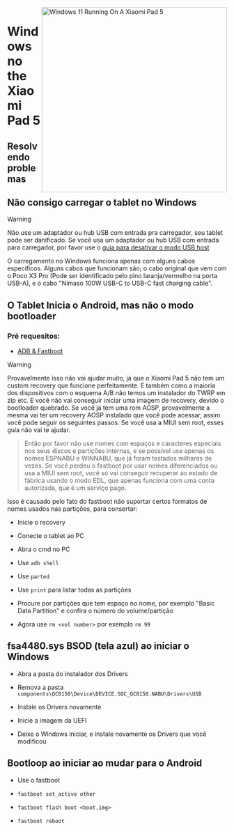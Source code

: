 <img align="right" src="https://raw.githubusercontent.com/erdilS/Port-Windows-11-Xiaomi-Pad-5/main/nabu.png" width="425" alt="Windows 11 Running On A Xiaomi Pad 5">


# Windows no the Xiaomi Pad 5

## Resolvendo problemas

## Não consigo carregar o tablet no Windows
> [!WARNING]
> Não use um adaptador ou hub USB com entrada pra carregador, seu tablet pode ser danificado. Se você usa um adaptador ou hub USB com entrada para carregador, por favor use o [guia para desativar o modo USB host](/guide/Portuguese/Additional-materials-pt.md#desativando-o-modo-usb-host)

O carregamento no Windows funciona apenas com alguns cabos específicos. Alguns cabos que funcionam são; o cabo original que vem com o Poco X3 Pro (Pode ser identificado pelo pino laranja/vermelho na porta USB-A), e o cabo "Nimaso 100W USB-C to USB-C fast charging cable".


## O Tablet Inicia o Android, mas não o modo bootloader

### Pré requesitos:

- [ADB & Fastboot](https://developer.android.com/studio/releases/platform-tools)

> [!WARNING]
 Provavelmente isso não vai ajudar muito, já que o Xiaomi Pad 5 não tem um custom recovery que funcione perfeitamente. E também como a maioria dos dispositivos com o esquema A/B não temos um instalador do TWRP em zip etc. E você não vai conseguir iniciar uma imagem de recovery, devido o bootloader quebrado. Se você já tem uma rom AOSP, provavelmente a mesma vai ter um recovery AOSP instalado que você pode acessar, assim você pode seguir os seguintes passos. Se você usa a MIUI sem root, esses guia não vai te ajudar.
>
> Então por favor não use nomes com espaços e caracteres especiais nos seus discos e partições internas, e se possível use apenas os nomes ESPNABU e WINNABU, que já foram testados milhares de vezes. Se você perdeu o fastboot por usar nomes diferenciados ou usa a MIUI sem root, você só vai conseguir recuperar ao estado de fábrica usando o modo EDL, que apenas funciona com uma conta autorizada, que é um serviço pago.


Isso é causado pelo fato do fastboot não suportar certos formatos de nomes usados nas partições, para consertar:

- Inicie o recovery

- Conecte o tablet ao PC

- Abra o cmd no PC

- Use ```adb shell```

- Use ```parted```

- Use ```print``` para listar todas as partições

- Procure por partições que tem espaço no nome, por exemplo "Basic Data Partition" e confira o número do volume/partição

- Agora use ```rm <vol number>``` por exemplo ```rm 99```


## fsa4480.sys BSOD (tela azul) ao iniciar o Windows

- Abra a pasta do instalador dos Drivers

- Remova a pasta ```components\QC8150\Device\DEVICE.SOC_QC8150.NABU\Drivers\USB```

- Instale os Drivers novamente

- Inicie a imagem da UEFI

- Deixe o Windows iniciar, e instale novamente os Drivers que você modificou


## Bootloop ao iniciar ao mudar para o Android

- Use o fastboot

- ```fastboot set_active other```

- ```fastboot flash boot <boot.img>```

- ```fastboot reboot```
